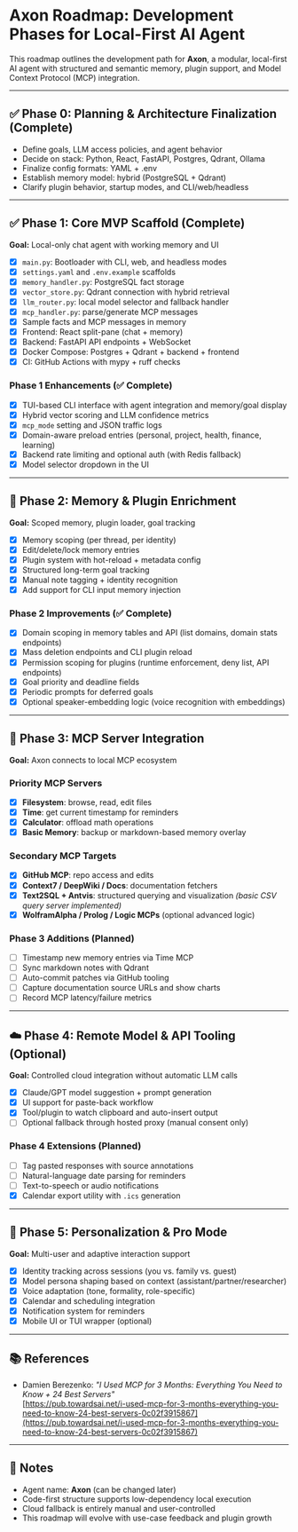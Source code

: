 # Axon Roadmap: Development Phases for Local-First AI Agent

This roadmap outlines the development path for **Axon**, a modular, local-first AI agent with structured and semantic memory, plugin support, and Model Context Protocol (MCP) integration.

---

## ✅ Phase 0: Planning & Architecture Finalization (Complete)
- Define goals, LLM access policies, and agent behavior
- Decide on stack: Python, React, FastAPI, Postgres, Qdrant, Ollama
- Finalize config formats: YAML + .env
- Establish memory model: hybrid (PostgreSQL + Qdrant)
- Clarify plugin behavior, startup modes, and CLI/web/headless

---

## ✅ Phase 1: Core MVP Scaffold (Complete)
**Goal:** Local-only chat agent with working memory and UI

- [x] `main.py`: Bootloader with CLI, web, and headless modes
- [x] `settings.yaml` and `.env.example` scaffolds
- [x] `memory_handler.py`: PostgreSQL fact storage
- [x] `vector_store.py`: Qdrant connection with hybrid retrieval
- [x] `llm_router.py`: local model selector and fallback handler
- [x] `mcp_handler.py`: parse/generate MCP messages
- [x] Sample facts and MCP messages in memory
- [x] Frontend: React split-pane (chat + memory)
- [x] Backend: FastAPI API endpoints + WebSocket
- [x] Docker Compose: Postgres + Qdrant + backend + frontend
- [x] CI: GitHub Actions with mypy + ruff checks

### Phase 1 Enhancements (✅ Complete)
- [x] TUI-based CLI interface with agent integration and memory/goal display
- [x] Hybrid vector scoring and LLM confidence metrics
- [x] `mcp_mode` setting and JSON traffic logs
- [x] Domain-aware preload entries (personal, project, health, finance, learning)
- [x] Backend rate limiting and optional auth (with Redis fallback)
- [x] Model selector dropdown in the UI

---

## 🧠 Phase 2: Memory & Plugin Enrichment
**Goal:** Scoped memory, plugin loader, goal tracking

- [x] Memory scoping (per thread, per identity)
- [x] Edit/delete/lock memory entries
- [x] Plugin system with hot-reload + metadata config
- [x] Structured long-term goal tracking
- [x] Manual note tagging + identity recognition
- [x] Add support for CLI input memory injection

### Phase 2 Improvements (✅ Complete)
- [x] Domain scoping in memory tables and API (list domains, domain stats endpoints)
- [x] Mass deletion endpoints and CLI plugin reload
- [x] Permission scoping for plugins (runtime enforcement, deny list, API endpoints)
- [x] Goal priority and deadline fields
- [x] Periodic prompts for deferred goals
- [x] Optional speaker-embedding logic (voice recognition with embeddings)

---

## 🔌 Phase 3: MCP Server Integration
**Goal:** Axon connects to local MCP ecosystem

### Priority MCP Servers
- [x] **Filesystem**: browse, read, edit files
- [x] **Time**: get current timestamp for reminders
- [x] **Calculator**: offload math operations
- [x] **Basic Memory**: backup or markdown-based memory overlay

### Secondary MCP Targets
- [x] **GitHub MCP**: repo access and edits
- [x] **Context7 / DeepWiki / Docs**: documentation fetchers
- [x] **Text2SQL + Antvis**: structured querying and visualization *(basic CSV query server implemented)*
- [x] **WolframAlpha / Prolog / Logic MCPs** (optional advanced logic)

### Phase 3 Additions (Planned)
- [ ] Timestamp new memory entries via Time MCP
- [ ] Sync markdown notes with Qdrant
- [ ] Auto-commit patches via GitHub tooling
- [ ] Capture documentation source URLs and show charts
- [ ] Record MCP latency/failure metrics

---

## ☁️ Phase 4: Remote Model & API Tooling (Optional)
**Goal:** Controlled cloud integration without automatic LLM calls

- [x] Claude/GPT model suggestion + prompt generation
- [x] UI support for paste-back workflow
- [x] Tool/plugin to watch clipboard and auto-insert output
- [ ] Optional fallback through hosted proxy (manual consent only)

### Phase 4 Extensions (Planned)
- [ ] Tag pasted responses with source annotations
- [ ] Natural-language date parsing for reminders
- [ ] Text-to-speech or audio notifications
- [x] Calendar export utility with `.ics` generation

---

## 🚀 Phase 5: Personalization & Pro Mode
**Goal:** Multi-user and adaptive interaction support

- [x] Identity tracking across sessions (you vs. family vs. guest)
- [x] Model persona shaping based on context (assistant/partner/researcher)
- [x] Voice adaptation (tone, formality, role-specific)
- [x] Calendar and scheduling integration
- [x] Notification system for reminders
- [x] Mobile UI or TUI wrapper (optional)

---

## 📚 References
- Damien Berezenko: *"I Used MCP for 3 Months: Everything You Need to Know + 24 Best Servers"*  
  [https://pub.towardsai.net/i-used-mcp-for-3-months-everything-you-need-to-know-24-best-servers-0c02f3915867](https://pub.towardsai.net/i-used-mcp-for-3-months-everything-you-need-to-know-24-best-servers-0c02f3915867)

---

## 📌 Notes
- Agent name: **Axon** (can be changed later)
- Code-first structure supports low-dependency local execution
- Cloud fallback is entirely manual and user-controlled
- This roadmap will evolve with use-case feedback and plugin growth

